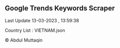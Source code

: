 

## Google Trends Keywords Scraper 
 
Last Update 13-03-2023 , 13:59:38

Country List :
VIETNAM.json



© Abdul Muttaqin 
